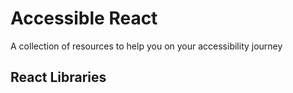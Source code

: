 # Accessible React

A collection of resources to help you on your accessibility journey


## React Libraries